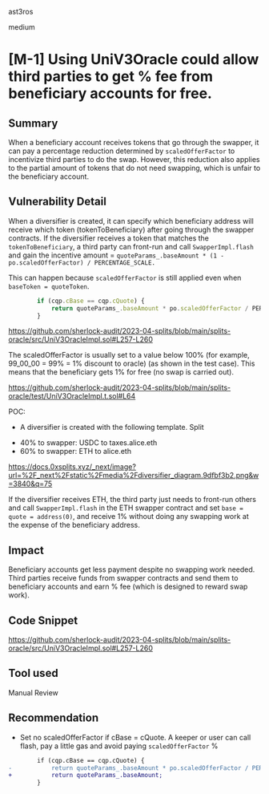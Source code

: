 ast3ros

medium

# [M-1] Using UniV3Oracle could allow third parties to get % fee from beneficiary accounts for free.

## Summary

When a beneficiary account receives tokens that go through the swapper, it can pay a percentage reduction determined by `scaledOfferFactor` to incentivize third parties to do the swap. However, this reduction also applies to the partial amount of tokens that do not need swapping, which is unfair to the beneficiary account.

## Vulnerability Detail

When a diversifier is created, it can specify which beneficiary address will receive which token (tokenToBeneficiary) after going through the swapper contracts. If the diversifier receives a token that matches the `tokenToBeneficiary`, a third party can front-run and call `SwapperImpl.flash` and gain the incentive amount = `quoteParams_.baseAmount * (1 - po.scaledOfferFactor) / PERCENTAGE_SCALE.`

This can happen because `scaledOfferFactor` is still applied even when `baseToken = quoteToken`.

```javascript
        if (cqp.cBase == cqp.cQuote) {
            return quoteParams_.baseAmount * po.scaledOfferFactor / PERCENTAGE_SCALE;
        }
```

https://github.com/sherlock-audit/2023-04-splits/blob/main/splits-oracle/src/UniV3OracleImpl.sol#L257-L260

The scaledOfferFactor is usually set to a value below 100% (for example, 99_00_00 = 99% = 1% discount to oracle) (as shown in the test case). This means that the beneficiary gets 1% for free (no swap is carried out).

https://github.com/sherlock-audit/2023-04-splits/blob/main/splits-oracle/test/UniV3OracleImpl.t.sol#L64


POC:

- A diversifier is created with the following template. Split 
 + 40% to swapper: USDC to taxes.alice.eth
 + 60% to swapper: ETH to alice.eth

 https://docs.0xsplits.xyz/_next/image?url=%2F_next%2Fstatic%2Fmedia%2Fdiversifier_diagram.9dfbf3b2.png&w=3840&q=75

If the diversifier receives ETH, the third party just needs to front-run others and call `SwapperImpl.flash` in the ETH swapper contract and set `base = quote = address(0)`, and receive 1% without doing any swapping work at the expense of the beneficiary address.

## Impact

Beneficiary accounts get less payment despite no swapping work needed. Third parties receive funds from swapper contracts and send them to beneficiary accounts and earn % fee (which is designed to reward swap work).

## Code Snippet

https://github.com/sherlock-audit/2023-04-splits/blob/main/splits-oracle/src/UniV3OracleImpl.sol#L257-L260

## Tool used

Manual Review

## Recommendation

- Set no scaledOfferFactor if cBase = cQuote. A keeper or user can call flash, pay a little gas and avoid paying `scaledOfferFactor` %

```diff
        if (cqp.cBase == cqp.cQuote) {
-           return quoteParams_.baseAmount * po.scaledOfferFactor / PERCENTAGE_SCALE;
+           return quoteParams_.baseAmount;
        }
```
